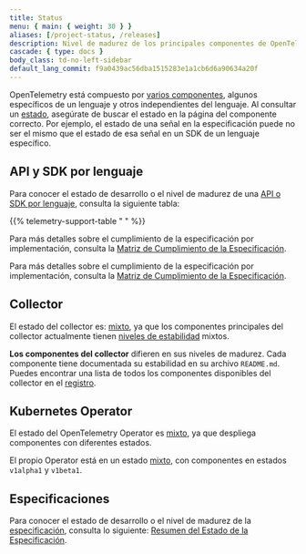 ```yaml
---
title: Status
menu: { main: { weight: 30 } }
aliases: [/project-status, /releases]
description: Nivel de madurez de los principales componentes de OpenTelemetry
cascade: { type: docs }
body_class: td-no-left-sidebar
default_lang_commit: f9a0439ac56dba1515283e1a1cb6d6a90634a20f
---
```


OpenTelemetry está compuesto por
[varios componentes](/docs/concepts/components/), algunos específicos de un
lenguaje y otros independientes del lenguaje. Al consultar un
[estado](/docs/specs/otel/versioning-and-stability/), asegúrate de buscar el
estado en la página del componente correcto. Por ejemplo, el estado de una señal
en la especificación puede no ser el mismo que el estado de esa señal en un SDK
de un lenguaje específico.

## API y SDK por lenguaje

Para conocer el estado de desarrollo o el nivel de madurez de una
[API o SDK por lenguaje](/docs/languages/), consulta la siguiente tabla:

{{% telemetry-support-table " " %}}

Para más detalles sobre el cumplimiento de la especificación por implementación,
consulta la
[Matriz de Cumplimiento de la Especificación](https://github.com/open-telemetry/opentelemetry-specification/blob/main/spec-compliance-matrix.md).

Para más detalles sobre el cumplimiento de la especificación por implementación,
consulta la
[Matriz de Cumplimiento de la Especificación](https://github.com/open-telemetry/opentelemetry-specification/blob/main/spec-compliance-matrix.md).

## Collector

El estado del collector es: [mixto](/docs/specs/otel/document-status/#mixed), ya
que los componentes principales del collector actualmente tienen
[niveles de estabilidad](https://github.com/open-telemetry/opentelemetry-collector#stability-levels)
mixtos.

**Los componentes del collector** difieren en sus niveles de madurez. Cada
componente tiene documentada su estabilidad en su archivo `README.md`. Puedes
encontrar una lista de todos los componentes disponibles del collector en el
[registro](/ecosystem/registry/?language=collector).

## Kubernetes Operator

El estado del OpenTelemetry Operator es
[mixto](/docs/specs/otel/document-status/#mixed), ya que despliega componentes
con diferentes estados.

El propio Operator está en un estado
[mixto](/docs/specs/otel/document-status/#mixed), con componentes en estados
`v1alpha1` y `v1beta1`.

## Especificaciones

Para conocer el estado de desarrollo o el nivel de madurez de la
[especificación](/docs/specs/otel/), consulta lo siguiente:
[Resumen del Estado de la Especificación](/docs/specs/status/).
